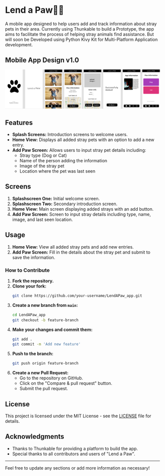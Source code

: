 # Lend a Paw🐶🐱

A mobile app designed to help users add and track information about stray pets in their area. Currently using Thunkable to build a Prototype, the app aims to facilitate the process of helping stray animals find assistance. But will soon be Developed using Python Kivy Kit for Multi-Platform Application development.

## Mobile App Design v1.0
<img src="https://github.com/cephascard0207/LendAPaw_app/blob/main/LendaPAW_oldPrototypeDesign.png"/>


## Features

- **Splash Screens:** Introduction screens to welcome users.
- **Home View:** Displays all added stray pets with an option to add a new entry.
- **Add Paw Screen:** Allows users to input stray pet details including:
  - Stray type (Dog or Cat)
  - Name of the person adding the information
  - Image of the stray pet
  - Location where the pet was last seen

## Screens

1. **Splashscreen One:** Initial welcome screen.
2. **Splashscreen Two:** Secondary introduction screen.
3. **Home View:** Main screen displaying added strays with an add button.
4. **Add Paw Screen:** Screen to input stray details including type, name, image, and last seen location.

## Usage

1. **Home View:** View all added stray pets and add new entries.
2. **Add Paw Screen:** Fill in the details about the stray pet and submit to save the information.

### How to Contribute

1. **Fork the repository.**
2. **Clone your fork:**
   ```bash
   git clone https://github.com/your-username/LendAPaw_app.git
   ```
3. **Create a new branch from `main`:**
   ```bash
   cd LendAPaw_app
   git checkout -b feature-branch
   ```
4. **Make your changes and commit them:**
   ```bash
   git add .
   git commit -m 'Add new feature'
   ```
5. **Push to the branch:**
   ```bash
   git push origin feature-branch
   ```
6. **Create a new Pull Request:**
   - Go to the repository on GitHub.
   - Click on the "Compare & pull request" button.
   - Submit the pull request.

## License

This project is licensed under the MIT License - see the [LICENSE](LICENSE) file for details.

## Acknowledgments

- Thanks to Thunkable for providing a platform to build the app.
- Special thanks to all contributors and users of "Lend a Paw".

---

Feel free to update any sections or add more information as necessary!
